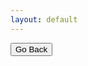 ```yaml
---
layout: default
---
```

<link href="https://drive.google.com/static/doclist/client/css/4152783537-folderlandingpage.css" rel="stylesheet">

<div id="folders"></div>
<script>
    var id= urlPara("id");
    if (!id)
    id="1MGTIataD9rRTVA7qBUZC8Im4Sq99NCri"; 
    changeDest(id);
    
  function changeDest(id) {
    var url = "https://script.google.com/macros/s/AKfycbxBlqDMbMUTyWQvWuxznbaXlZiMzVGNMHY7Vdl_lg2R17XdittE/exec?callback=loadData&id=" ;

var request = jQuery.ajax({
      crossDomain: true,
      url: url+id,
      method: "GET",
      dataType: "jsonp"
    });

  }
  // print the returned data
  function loadData(e) {
  var div = document.getElementById('folders');
       div.innerHTML = e;
  }
  
 //get url parameters
 function urlPara(p){
 var url_string = window.location.href;
var url = new URL(url_string);
return url.searchParams.get(p);
}
</script>
<button onclick="javascript:window.history.back();">Go Back</button>
